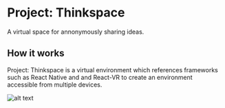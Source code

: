 # Project: Thinkspace
A virtual space for annonymously sharing ideas. 

## How it works
 

Project: Thinkspace is a virtual environment which references frameworks such as React Native and and React-VR to create an environment accessible from multiple devices.

![alt text](https://i.imgur.com/SevMzZQ.jpg)





